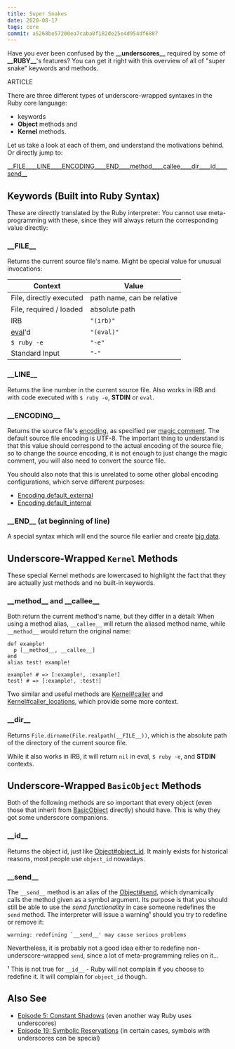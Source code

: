 ```yaml
---
title: Super Snakes
date: 2020-08-17
tags: core
commit: a5268be57200ea7caba0f182de25e4d954df6887
---
```


Have you ever been confused by the __\_\_underscores\_\___ required by some of __\_\_RUBY\_\___'s features? You can get it right with this overview of all of "super snake" keywords and methods.

ARTICLE

There are three different types of underscore-wrapped syntaxes in the Ruby core language:

- keywords
- **Object** methods and
- **Kernel** methods.

Let us take a look at each of them, and understand the motivations behind. Or directly jump to:

[\_\_FILE\_\_](#file)[\_\_LINE\_\_](#line)[\_\_ENCODING\_\_](#encoding)[\_\_END\_\_](#end)[\_\_method\_\_](#method-and-callee)[\_\_callee\_\_](#method-and-callee)[\_\_dir\_\_](#dir)[\_\_id\_\_](#id)[\_\_send\_\_](#send)

## Keywords (Built into Ruby Syntax)

These are directly translated by the Ruby interpreter: You cannot use meta-programming with these, since they will always return the corresponding value directly:

### \_\_FILE\_\_

Returns the current source file's name. Might be special value for unusual invocations:

Context | Value
--------|-------
File, directly executed | path name, can be relative
File, required / loaded | absolute path
IRB | `"(irb)"`
[eval](https://ruby-doc.org/core/Kernel.html#method-i-eval)'d | `"(eval)"`
`$ ruby -e` | `"-e"`
Standard Input | `"-"`

### \_\_LINE\_\_

Returns the line number in the current source file. Also works in IRB and with code executed with `$ ruby -e`, **STDIN** or `eval`.

### \_\_ENCODING\_\_

Returns the source file's [encoding](https://ruby-doc.org/core/Encoding.html), as specified per [magic comment](/58-magic-instructions.html). The default source file encoding is UTF-8. The important thing to understand is that this value should correspond to the actual encoding of the source file, so to change the source encoding, it is not enough to just change the magic comment, you will also need to convert the source file.

You should also note that this is unrelated to some other global encoding configurations, which serve different purposes:

- [Encoding.default_external](https://ruby-doc.org/core/Encoding.html#class-Encoding-label-External+encoding)
- [Encoding.default_internal](https://ruby-doc.org/core/Encoding.html#class-Encoding-label-Internal+encoding)

### \_\_END\_\_ (at beginning of line)

A special syntax which will end the source file earlier and create [big data](/59-big-data-without-end.html).

## Underscore-Wrapped `Kernel` Methods

These special Kernel methods are lowercased to highlight the fact that they are actually just methods and no built-in keywords.

### \_\_method\_\_ and \_\_callee\_\_

Both return the current method's name, but they differ in a detail: When using a method alias, `__callee__` will return the aliased method name, while `__method__` would return the original name:

    def example!
      p [__method__, __callee__]
    end
    alias test! example!

    example! # => [:example!, :example!]
    test! # => [:example!, :test!]

Two similar and useful methods are [Kernel#caller](https://ruby-doc.org/core/Kernel.html#method-i-caller) and [Kernel#caller_locations](https://ruby-doc.org/core/Kernel.html#method-i-caller_locations), which provide some more context.

### \_\_dir\_\_

Returns `File.dirname(File.realpath(__FILE__))`, which is the absolute path of the directory of the current source file.

While it also works in IRB, it will return `nil` in eval, `$ ruby -e`, and **STDIN** contexts.

## Underscore-Wrapped `BasicObject` Methods

Both of the following methods are so important that every object (even those that inherit from [BasicObject](https://ruby-doc.org/core/BasicObject.html) directly) should have. This is why they got some underscore companions.

### \_\_id\_\_

Returns the object id, just like [Object#object_id](https://ruby-doc.org/core/Object.html#method-i-object_id). It mainly exists for historical reasons, most people use `object_id` nowadays.

### \_\_send\_\_

The `__send__` method is an alias of the [Object#send](https://ruby-doc.org/core/Object.html#method-i-send), which dynamically calls the method given as a symbol argument. Its purpose is that you should still be able to use the *send functionality* in case someone redefines the `send` method. The interpreter will issue a warning¹ should you try to redefine or remove it:

    warning: redefining `__send__' may cause serious problems

Nevertheless, it is probably not a good idea either to redefine non-underscore-wrapped `send`, since a lot of meta-programming relies on it…

¹ This is not true for `__id__` - Ruby will not complain if you choose to redefine it. It will complain for `object_id` though.

## Also See

- [Episode 5: Constant Shadows](/5-constant-shadows.html) (even another way Ruby uses underscores)
- [Episode 19: Symbolic Reservations](/19-semantic-symbols.html) (in certain cases, symbols with underscores can be special)